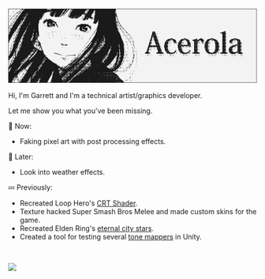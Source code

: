 ![Banner](./KoumeBanner.png)

Hi, I'm Garrett and I'm a technical artist/graphics developer. 

Let me show you what you've been missing.

💬 Now:
- Faking pixel art with post processing effects.

💭 Later:
- Look into weather effects.

💤 Previously:
- Recreated Loop Hero's [CRT Shader](https://youtu.be/aWdySZ0BtJs).
- Texture hacked Super Smash Bros Melee and made custom skins for the game.
- Recreated Elden Ring's [eternal city stars](https://youtu.be/IMiiUEG-sLQ).
- Created a tool for testing several [tone mappers](https://youtu.be/wbn5ULLtkHs) in Unity.

</br>

![](https://komarev.com/ghpvc/?username=garrettgunnell&color=e95c7d&label=Views)